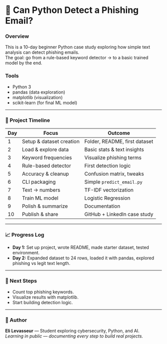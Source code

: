 # 🧠 Can Python Detect a Phishing Email?

### Overview
This is a 10-day beginner Python case study exploring how simple text analysis can detect phishing emails.  
The goal: go from a rule-based keyword detector → to a basic trained model by the end.

### Tools
- Python 3  
- pandas (data exploration)  
- matplotlib (visualization)  
- scikit-learn (for final ML model)

---

### 🧩 Project Timeline
| Day | Focus | Outcome |
|-----|--------|----------|
| 1 | Setup & dataset creation | Folder, README, first dataset |
| 2 | Load & explore data | Basic stats & text insights |
| 3 | Keyword frequencies | Visualize phishing terms |
| 4 | Rule-based detector | First detection logic |
| 5 | Accuracy & cleanup | Confusion matrix, tweaks |
| 6 | CLI packaging | Simple `predict_email.py` |
| 7 | Text → numbers | TF-IDF vectorization |
| 8 | Train ML model | Logistic Regression |
| 9 | Polish & summarize | Documentation |
| 10 | Publish & share | GitHub + LinkedIn case study |

---

### 📈 Progress Log
- **Day 1:** Set up project, wrote README, made starter dataset, tested environment.  
- **Day 2:** Expanded dataset to 24 rows, loaded it with pandas, explored phishing vs legit text length.  

---

### 🚀 Next Steps
- Count top phishing keywords.  
- Visualize results with matplotlib.  
- Start building detection logic.  

---

### 🪪 Author
**Eli Levasseur** — Student exploring cybersecurity, Python, and AI.  
*Learning in public — documenting every step to build real projects.*
